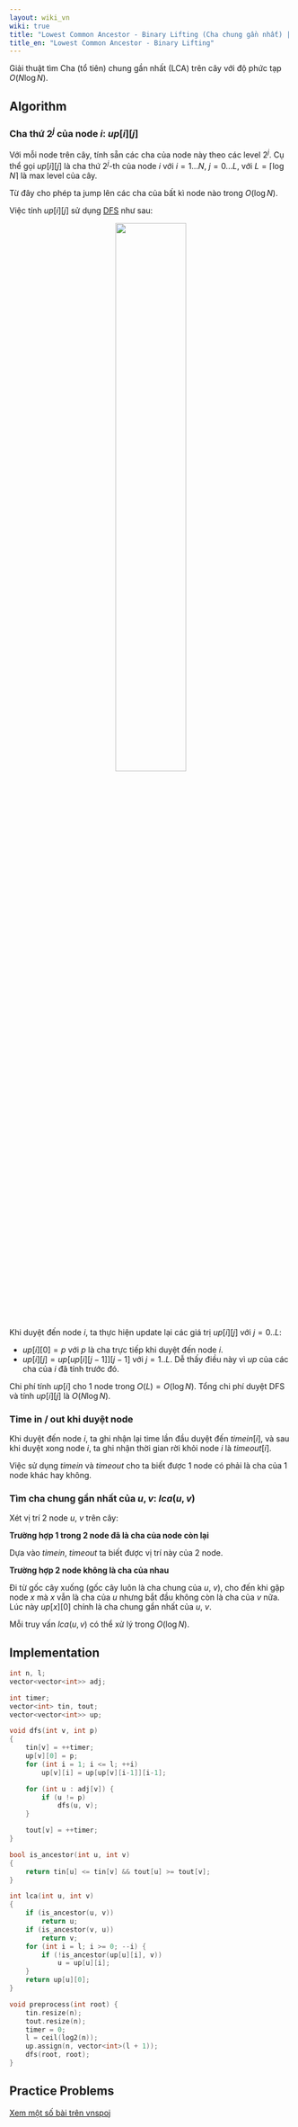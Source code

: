 ```yaml
---
layout: wiki_vn
wiki: true
title: "Lowest Common Ancestor - Binary Lifting (Cha chung gần nhất) | 🇻🇳"
title_en: "Lowest Common Ancestor - Binary Lifting"
---
```


Giải thuật tìm Cha (tổ tiên) chung gần nhất (LCA) trên cây với độ phức tạp $O(N \log N)$.

## Algorithm

### Cha thứ $2^j$ của node $i$: $up[i][j]$

Với mỗi node trên cây, tính sẵn các cha của node này theo các level $2^j$. Cụ thể gọi $up[i][j]$ là cha thứ $2^j$-th của node $i$ với $i=1...N$, $j=0...L$, với $L = \lceil \log N \rceil$ là max level của cây.

Từ đây cho phép ta jump lên các cha của bất kì node nào trong $O(\log N)$.

Việc tính $up[i][j]$ sử dụng [DFS](../../wiki/graph/depth-first-search) như sau:


<p align="center"><img src="https://i.imgur.com/jt5taOA.png" width="50%"></p>


Khi duyệt đến node $i$, ta thực hiện update lại các giá trị $up[i][j]$ với $j = 0..L$:

+ $up[i][0] = p$ với $p$ là cha trực tiếp khi duyệt đến node $i$.
+ $up[i][j] = up[up[i][j-1]][j-1]$ với $j=1..L$. Dễ thấy điều này vì $up$ của các cha của $i$ đã tính trước đó.

Chi phí tính $up[i]$ cho 1 node trong $O(L) = O(\log N)$. Tổng chi phí duyệt DFS và tính $up[i][j]$ là $O(N \log N)$.

### Time in / out khi duyệt node

Khi duyệt đến node $i$, ta ghi nhận lại time lần đầu duyệt đến $timein[i]$, và sau khi duyệt xong node $i$, ta ghi nhận thời gian rời khỏi node $i$ là $timeout[i]$.

Việc sử dụng $timein$ và $timeout$ cho ta biết được 1 node có phải là cha của 1 node khác hay không.

### Tìm cha chung gần nhất của $u, v$: $lca(u,v)$

Xét vị trí 2 node $u$, $v$ trên cây:

**Trường hợp 1 trong 2 node đã là cha của node còn lại**

Dựa vào $timein$, $timeout$ ta biết được vị trí này của 2 node.

**Trường hợp 2 node không là cha của nhau**

Đi từ gốc cây xuống (gốc cây luôn là cha chung của $u$, $v$), cho đến khi gặp node $x$ mà $x$ vẫn là cha của $u$ nhưng bắt đầu không còn là cha của $v$ nữa. Lúc này $up[x][0]$ chính là cha chung gần nhất của $u$, $v$.

Mỗi truy vấn $lca(u,v)$ có thể xử lý trong $O(\log N)$.

## Implementation

```cpp
int n, l;
vector<vector<int>> adj;

int timer;
vector<int> tin, tout;
vector<vector<int>> up;

void dfs(int v, int p)
{
    tin[v] = ++timer;
    up[v][0] = p;
    for (int i = 1; i <= l; ++i)
        up[v][i] = up[up[v][i-1]][i-1];

    for (int u : adj[v]) {
        if (u != p)
            dfs(u, v);
    }

    tout[v] = ++timer;
}

bool is_ancestor(int u, int v)
{
    return tin[u] <= tin[v] && tout[u] >= tout[v];
}

int lca(int u, int v)
{
    if (is_ancestor(u, v))
        return u;
    if (is_ancestor(v, u))
        return v;
    for (int i = l; i >= 0; --i) {
        if (!is_ancestor(up[u][i], v))
            u = up[u][i];
    }
    return up[u][0];
}

void preprocess(int root) {
    tin.resize(n);
    tout.resize(n);
    timer = 0;
    l = ceil(log2(n));
    up.assign(n, vector<int>(l + 1));
    dfs(root, root);
}
```


## Practice Problems

[Xem một số bài trên vnspoj](https://vnspoj.github.io/category/lca)

